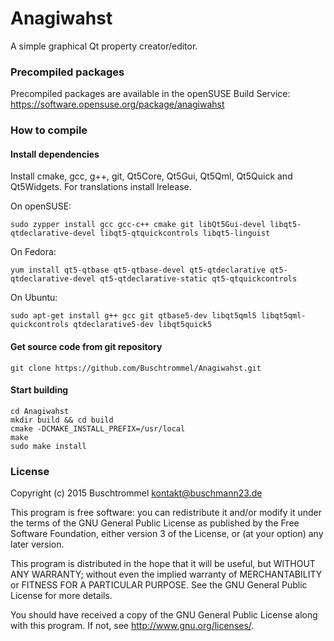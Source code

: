 # Anagiwahst
A simple graphical Qt property creator/editor.


### Precompiled packages

Precompiled packages are available in the openSUSE Build Service: https://software.opensuse.org/package/anagiwahst

### How to compile
#### Install dependencies

Install cmake, gcc, g++, git, Qt5Core, Qt5Gui, Qt5Qml, Qt5Quick and Qt5Widgets. For translations install lrelease.

On openSUSE:

    sudo zypper install gcc gcc-c++ cmake git libQt5Gui-devel libqt5-qtdeclarative-devel libqt5-qtquickcontrols libqt5-linguist
    
    
On Fedora:

    yum install qt5-qtbase qt5-qtbase-devel qt5-qtdeclarative qt5-qtdeclarative-devel qt5-qtdeclarative-static qt5-qtquickcontrols


On Ubuntu:

    sudo apt-get install g++ gcc git qtbase5-dev libqt5qml5 libqt5qml-quickcontrols qtdeclarative5-dev libqt5quick5
    

#### Get source code from git repository

    git clone https://github.com/Buschtrommel/Anagiwahst.git
    

#### Start building

    cd Anagiwahst
    mkdir build && cd build
    cmake -DCMAKE_INSTALL_PREFIX=/usr/local
    make
    sudo make install

    
### License

Copyright (c) 2015 Buschtrommel <kontakt@buschmann23.de>

This program is free software: you can redistribute it and/or modify
it under the terms of the GNU General Public License as published by
the Free Software Foundation, either version 3 of the License, or
(at your option) any later version.

This program is distributed in the hope that it will be useful,
but WITHOUT ANY WARRANTY; without even the implied warranty of
MERCHANTABILITY or FITNESS FOR A PARTICULAR PURPOSE.  See the
GNU General Public License for more details.

You should have received a copy of the GNU General Public License
along with this program.  If not, see <http://www.gnu.org/licenses/>.
